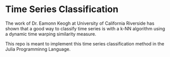 # Time Series Classification 
The work of Dr. Eamonn Keogh at University of California Riverside has shown that a good way to classify time series is with a k-NN algorithm using a dynamic time warping similarity measure.

This repo is meant to implement this time series classification method in the Julia Programminng Language. 
